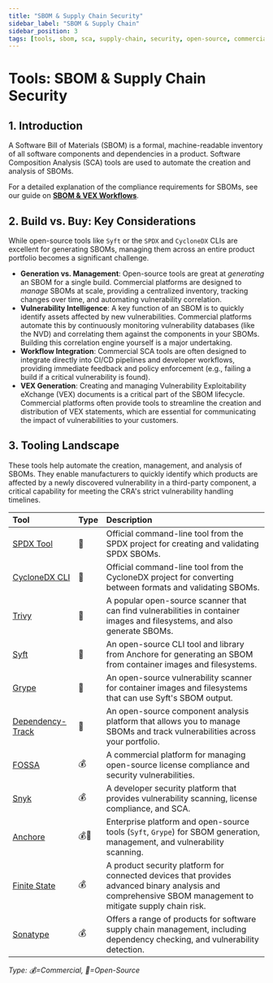 ```yaml
---
title: "SBOM & Supply Chain Security"
sidebar_label: "SBOM & Supply Chain"
sidebar_position: 3
tags: [tools, sbom, sca, supply-chain, security, open-source, commercial]
---
```

# Tools: SBOM & Supply Chain Security

## 1. Introduction

A Software Bill of Materials (SBOM) is a formal, machine-readable inventory of all software components and dependencies in a product. Software Composition Analysis (SCA) tools are used to automate the creation and analysis of SBOMs.

For a detailed explanation of the compliance requirements for SBOMs, see our guide on **[SBOM & VEX Workflows](../implementation/build-phase/sbom-vex.md)**.

## 2. Build vs. Buy: Key Considerations

While open-source tools like `Syft` or the `SPDX` and `CycloneDX` CLIs are excellent for generating SBOMs, managing them across an entire product portfolio becomes a significant challenge.

-   **Generation vs. Management**: Open-source tools are great at *generating* an SBOM for a single build. Commercial platforms are designed to *manage* SBOMs at scale, providing a centralized inventory, tracking changes over time, and automating vulnerability correlation.
-   **Vulnerability Intelligence**: A key function of an SBOM is to quickly identify assets affected by new vulnerabilities. Commercial platforms automate this by continuously monitoring vulnerability databases (like the NVD) and correlating them against the components in your SBOMs. Building this correlation engine yourself is a major undertaking.
-   **Workflow Integration**: Commercial SCA tools are often designed to integrate directly into CI/CD pipelines and developer workflows, providing immediate feedback and policy enforcement (e.g., failing a build if a critical vulnerability is found).
-   **VEX Generation**: Creating and managing Vulnerability Exploitability eXchange (VEX) documents is a critical part of the SBOM lifecycle. Commercial platforms often provide tools to streamline the creation and distribution of VEX statements, which are essential for communicating the impact of vulnerabilities to your customers.

## 3. Tooling Landscape

These tools help automate the creation, management, and analysis of SBOMs. They enable manufacturers to quickly identify which products are affected by a newly discovered vulnerability in a third-party component, a critical capability for meeting the CRA's strict vulnerability handling timelines.

| Tool | Type | Description |
| :--- | :--- | :--- |
| [SPDX Tool](https://tools.spdx.org/app/) | 🐙 | Official command-line tool from the SPDX project for creating and validating SPDX SBOMs. |
| [CycloneDX CLI](https://github.com/CycloneDX/cyclonedx-cli) | 🐙 | Official command-line tool from the CycloneDX project for converting between formats and validating SBOMs. |
| [Trivy](https://github.com/aquasecurity/trivy) | 🐙 | A popular open-source scanner that can find vulnerabilities in container images and filesystems, and also generate SBOMs. |
| [Syft](https://github.com/anchore/syft) | 🐙 | An open-source CLI tool and library from Anchore for generating an SBOM from container images and filesystems. |
| [Grype](https://github.com/anchore/grype) | 🐙 | An open-source vulnerability scanner for container images and filesystems that can use Syft's SBOM output. |
| [Dependency-Track](https://dependencytrack.org/) | 🐙 | An open-source component analysis platform that allows you to manage SBOMs and track vulnerabilities across your portfolio. |
| [FOSSA](https://fossa.com/) | 💰 | A commercial platform for managing open-source license compliance and security vulnerabilities. |
| [Snyk](https://snyk.io/) | 💰 | A developer security platform that provides vulnerability scanning, license compliance, and SCA. |
| [Anchore](https://anchore.com/) | 💰🐙 | Enterprise platform and open-source tools (`Syft`, `Grype`) for SBOM generation, management, and vulnerability scanning. |
| [Finite State](https://finitestate.io/) | 💰 | A product security platform for connected devices that provides advanced binary analysis and comprehensive SBOM management to mitigate supply chain risk. |
| [Sonatype](https://www.sonatype.com/) | 💰 | Offers a range of products for software supply chain management, including dependency checking, and vulnerability detection. |

<!-- vale off -->
*Type: 💰=Commercial, 🐙=Open-Source*
<!-- vale on -->
